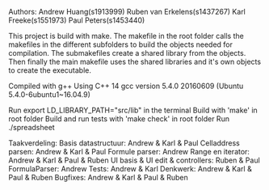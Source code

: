 Authors:
Andrew Huang(s1913999)
Ruben van Erkelens(s1437267)
Karl Freeke(s1551973) 
Paul Peters(s1453440)	

This project is build with make. The makefile in the root folder calls
the makefiles in the different subfolders to build the objects needed
for compilation. The submakefiles create a shared library from the objects.
Then finally the main makefile uses the shared libraries and it's own
objects to create the executable.

Compiled with g++
Using C++ 14
gcc version 5.4.0 20160609 (Ubuntu 5.4.0-6ubuntu1~16.04.9) 

Run export LD_LIBRARY_PATH="src/lib" in the terminal
Build with 'make' in root folder
Build and run tests with 'make check' in root folder
Run ./spreadsheet

Taakverdeling:
Basis datastructuur: Andrew & Karl & Paul
Celladdress parsen: Andrew & Karl & Paul
Formule parser: Andrew
Range en iterator: Andrew & Karl & Paul & Ruben
UI basis & UI edit & controllers: Ruben & Paul
FormulaParser: Andrew
Tests: Andrew & Karl
Denkwerk: Andrew & Karl & Paul & Ruben
Bugfixes: Andrew & Karl & Paul & Ruben
